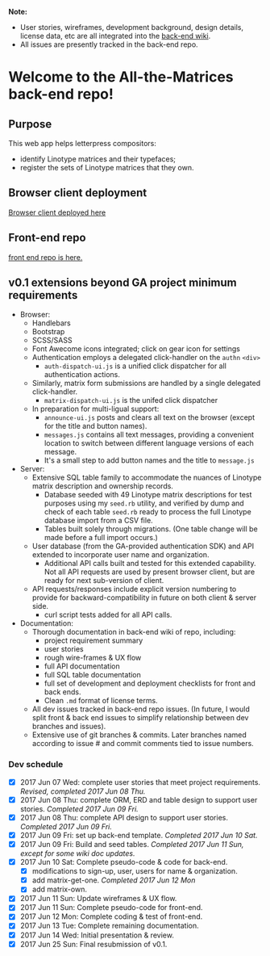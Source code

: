 **Note:** 
* User stories, wireframes, development background, design details, license data, etc are all integrated into the [back-end wiki](https://github.com/EricLScace/All-the-Matrices-back-end/wiki). 
* All issues are presently tracked in the back-end repo.

# Welcome to the All-the-Matrices back-end repo!

## Purpose
This web app helps letterpress compositors:
* identify Linotype matrices and their typefaces;
* register the sets of Linotype matrices that they own.

## Browser client deployment
[Browser client deployed here](https://ericlscace.github.io/All-the-Matrices-front-end/)

## Front-end repo
[front end repo is here.](https://github.com/EricLScace/All-the-Matrices-front-end)

## v0.1 extensions beyond GA project minimum requirements
* Browser:
  * Handlebars
  * Bootstrap
  * SCSS/SASS
  * Font Awecome icons integrated; click on gear icon for settings
  * Authentication employs a delegated click-handler on the `authn` `<div>`
    * `auth-dispatch-ui.js` is a unified click dispatcher for all authentication actions.
  * Similarly, matrix form submissions are handled by a single delegated click-handler.
    * `matrix-dispatch-ui.js` is the unifed click dispatcher
  * In preparation for multi-ligual support:
    * `announce-ui.js` posts and clears all text on the browser (except for the title and button names).
    * `messages.js` contains all text messages, providing a convenient location to switch between different language versions of each message.
    * It's a small step to add button names and the title to `message.js`
* Server:
  * Extensive SQL table family to accommodate the nuances of Linotype matrix description and ownership records.
    * Database seeded with 49 Linotype matrix descriptions for test purposes using my `seed.rb` utility, and verified by dump and check of each table `seed.rb` ready to process the full Linotype database import from a CSV file.
    * Tables built solely through migrations. (One table change will be made before a full import occurs.)
  * User database (from the GA-provided authentication SDK) and API extended to incorporate user name and organization.
    * Additional API calls built and tested for this extended capability. Not all API requests are used by present browser client, but are ready for next sub-version of client.
  * API requests/responses include explicit version numbering to provide for backward-compatibility in future on both client & server side.
    * curl script tests added for all API calls.
* Documentation:
  * Thorough documentation in back-end wiki of repo, including:
    * project requirement summary
    * user stories
    * rough wire-frames & UX flow
    * full API documentation
    * full SQL table documentation
    * full set of development and deployment checklists for front and back ends.
    * Clean `.md` format of license terms.
  * All dev issues tracked in back-end repo issues. (In future, I would split front & back end issues to simplify relationship between dev branches and issues).
  * Extensive use of git branches & commits. Later branches named according to issue # and commit comments tied to issue numbers.

### Dev schedule
- [x] 2017 Jun 07 Wed: complete user stories that meet project requirements. _Revised, completed 2017 Jun 08 Thu._
- [x] 2017 Jun 08 Thu: complete ORM, ERD and table design to support user stories. _Completed 2017 Jun 09 Fri._
- [x] 2017 Jun 08 Thu: complete API design to support user stories. _Completed 2017 Jun 09 Fri._
- [x] 2017 Jun 09 Fri: set up back-end template. _Completed 2017 Jun 10 Sat._
- [x] 2017 Jun 09 Fri: Build and seed tables. _Completed 2017 Jun 11 Sun, except for some wiki doc updates._
- [x] 2017 Jun 10 Sat: Complete pseudo-code & code for back-end.
  - [x] modifications to sign-up, user, users for name & organization.
  - [x] add matrix-get-one. _Completed 2017 Jun 12 Mon_
  - [x] add matrix-own.
- [x] 2017 Jun 11 Sun: Update wireframes & UX flow.
- [x] 2017 Jun 11 Sun: Complete pseudo-code for front-end.
- [x] 2017 Jun 12 Mon: Complete coding & test of front-end.
- [x] 2017 Jun 13 Tue: Complete remaining documentation.
- [x] 2017 Jun 14 Wed: Initial presentation & review.
- [x] 2017 Jun 25 Sun: Final resubmission of v0.1.
